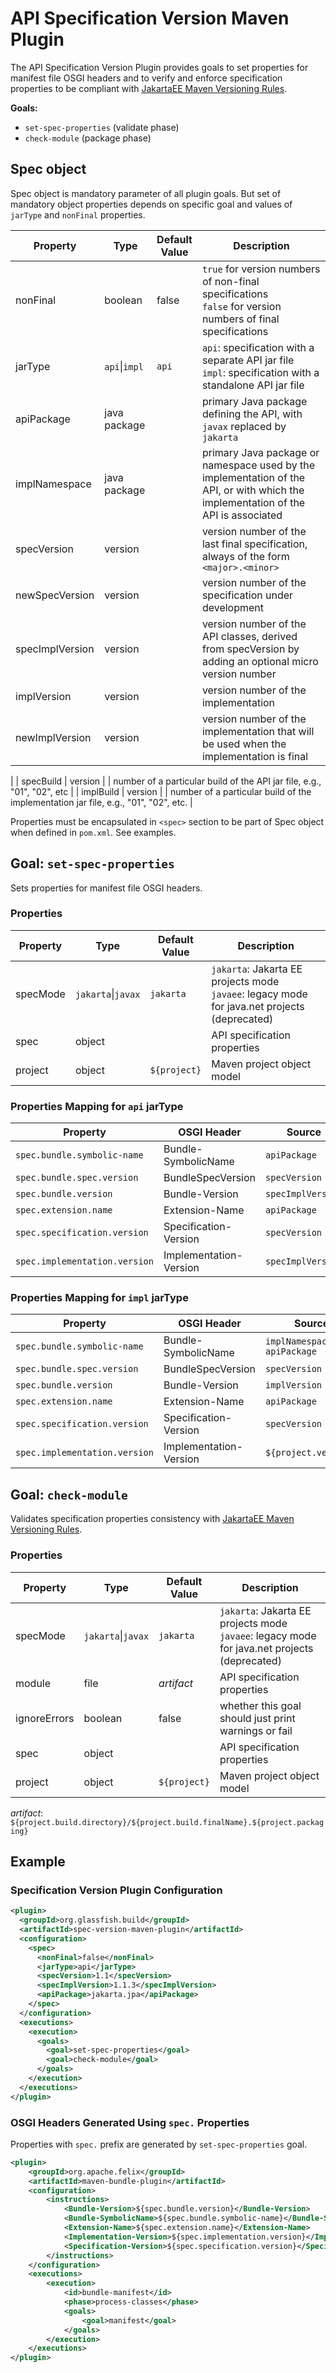 # API Specification Version Maven Plugin

The API Specification Version Plugin provides goals to set properties for manifest file OSGI headers and to verify and enforce specification properties to be compliant with [JakartaEE Maven Versioning Rules](https://wiki.eclipse.org/JakartaEE_Maven_Versioning_Rules).

**Goals:**
* `set-spec-properties` (validate phase)
* `check-module` (package phase)

## Spec object

Spec object is mandatory parameter of all plugin goals. But set of mandatory object properties depends on specific goal and values of `jarType` and `nonFinal` properties.

| Property | Type | Default<br/>Value | Description |
| --- | --- | --- | --- |
| nonFinal | boolean | false | `true` for version numbers of non-final specifications</br>`false` for version numbers of final specifications
| jarType | `api`&vert;`impl`| `api` | `api`: specification with a separate API jar file <br/>`impl`: specification with a standalone API jar file |
| apiPackage | java package | | primary Java package defining the API, with `javax` replaced by `jakarta` |
| implNamespace | java package | | primary Java package or namespace used by the implementation of the API, or with which the implementation of the API is associated |
| specVersion | version | | version number of the last final specification, always of the form `<major>.<minor>` |
| newSpecVersion | version | | version number of the specification under development |
| specImplVersion | version | | version number of the API classes, derived from specVersion by adding an optional micro version number |
| implVersion | version | | version number of the implementation |
| newImplVersion | version | | version number of the implementation that will be used when the implementation is final
 |
| specBuild | version | | number of a particular build of the API jar file, e.g., "01", "02", etc |
| implBuild | version | | number of a particular build of the implementation jar file, e.g., "01", "02", etc. |

Properties must be encapsulated in `<spec>` section to be part of Spec object when defined in `pom.xml`. See examples.

## Goal: `set-spec-properties`

Sets properties for manifest file OSGI headers.

### Properties

| Property | Type | Default<br/>Value | Description |
| --- | --- | --- | --- |
| specMode | `jakarta`&vert;`javax` | `jakarta` | `jakarta`: Jakarta EE projects mode<br/>`javaee`: legacy mode for java.net projects (deprecated) |
| spec | object |  | API specification properties |
| project | object | `${project}` | Maven project object model |

### Properties Mapping for `api` jarType

| Property | OSGI Header | Source |
| --- | --- | --- |
| `spec.bundle.symbolic-name` | Bundle-SymbolicName | `apiPackage` |
| `spec.bundle.spec.version`| BundleSpecVersion | `specVersion` |
| `spec.bundle.version`| Bundle-Version | `specImplVersion` |
| `spec.extension.name`| Extension-Name | `apiPackage` |
| `spec.specification.version`| Specification-Version | `specVersion` |
| `spec.implementation.version`| Implementation-Version | `specImplVersion` |

### Properties Mapping for `impl` jarType

| Property | OSGI Header | Source |
| --- | --- | --- |
| `spec.bundle.symbolic-name` | Bundle-SymbolicName | `implNamespace '.' apiPackage` |
| `spec.bundle.spec.version`| BundleSpecVersion | `specVersion` |
| `spec.bundle.version`| Bundle-Version | `implVersion` |
| `spec.extension.name`| Extension-Name | `apiPackage` |
| `spec.specification.version`| Specification-Version | `specVersion` |
| `spec.implementation.version`| Implementation-Version | `${project.version}` |

## Goal: `check-module`

Validates specification properties consistency with [JakartaEE Maven Versioning Rules](https://wiki.eclipse.org/JakartaEE_Maven_Versioning_Rules).

### Properties

| Property | Type | Default<br/>Value | Description |
| --- | --- | --- | --- |
| specMode | `jakarta`&vert;`javax` | `jakarta` | `jakarta`: Jakarta EE projects mode<br/>`javaee`: legacy mode for java.net projects (deprecated) |
| module | file | *artifact* | API specification properties |
| ignoreErrors | boolean | false | whether this goal should just print warnings or fail |
| spec | object |  | API specification properties |
| project | object | `${project}` | Maven project object model |

*artifact*: `${project.build.directory}/${project.build.finalName}.${project.packaging}`

## Example

### Specification Version Plugin Configuration

```xml
<plugin>
  <groupId>org.glassfish.build</groupId>
  <artifactId>spec-version-maven-plugin</artifactId>
  <configuration>
    <spec>
      <nonFinal>false</nonFinal>
      <jarType>api</jarType>
      <specVersion>1.1</specVersion>
      <specImplVersion>1.1.3</specImplVersion>
      <apiPackage>jakarta.jpa</apiPackage>
    </spec>
  </configuration>
  <executions>
    <execution>
      <goals>
        <goal>set-spec-properties</goal>
        <goal>check-module</goal>
      </goals>
    </execution>
  </executions>
</plugin>
```

### OSGI Headers Generated Using `spec.` Properties

Properties with `spec.` prefix are generated by `set-spec-properties` goal.

```xml
<plugin>
    <groupId>org.apache.felix</groupId>
    <artifactId>maven-bundle-plugin</artifactId>
    <configuration>
        <instructions>
            <Bundle-Version>${spec.bundle.version}</Bundle-Version>
            <Bundle-SymbolicName>${spec.bundle.symbolic-name}</Bundle-SymbolicName>
            <Extension-Name>${spec.extension.name}</Extension-Name>
            <Implementation-Version>${spec.implementation.version}</Implementation-Version>
            <Specification-Version>${spec.specification.version}</Specification-Version>                               
        </instructions>
    </configuration>
    <executions>
        <execution>
            <id>bundle-manifest</id>
            <phase>process-classes</phase>
            <goals>
                <goal>manifest</goal>
            </goals>
        </execution>
    </executions>
</plugin>
```
